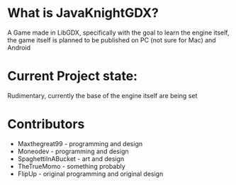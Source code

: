# What is JavaKnightGDX?
A Game made in LibGDX, specifically with the goal to learn the engine itself, the game itself is planned to be published on PC (not sure for Mac) and Android

# Current Project state:
Rudimentary, currently the base of the engine itself are being set

# Contributors
- Maxthegreat99 - programming and design
- Moneodev - programming and design
- SpaghettiInABucket - art and design
- TheTrueMomo - something probably
- FlipUp - original programming and original design
